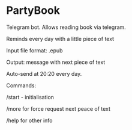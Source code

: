 # PartyBook
Telegram bot. 
Allows reading book via telegram. 

Reminds every day with a little piece of text

Input file format: .epub

Output: message with next piece of text

Auto-send at 20:20 every day.

Commands:

/start - initialisation

/more for force request next peace of text

/help for other info
